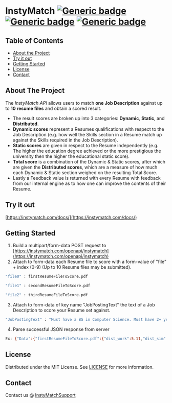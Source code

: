 # InstyMatch [![Generic badge](https://img.shields.io/badge/Build-Passing-lightgreen.svg)](https://shields.io/) [![Generic badge](https://img.shields.io/badge/License-MIT-green.svg)](https://github.com/wlanalysis2017/InstyMatchAPI/blob/master/LICENSE.txt) [![Generic badge](https://img.shields.io/badge/Version-1.0.0-blue.svg)](https://shields.io/)


## Table of Contents

* [About the Project](#about-the-project)
* [Try it out](#try-it-out)
* [Getting Started](#getting-started)
* [License](#license)
* [Contact](#contact)


## About The Project


The *InstyMatch API* allows users to match **one Job Description** against up to **10 resume files** and obtain a scored result. 
*  The result scores are broken up into 3 categories: **Dynamic**, **Static**, and **Distributed**. 
* **Dynamic scores** represent a Resumes qualifications with respect to the Job Description (e.g. how well the Skills section in a Resume match up against the Skills required in the Job Description). 
* **Static scores** are given in respect to the Resume independently (e.g. The higher the education degree achieved or the more prestigious the university then the higher the educational static score). 
* **Total score** is a combination of the Dynamic & Static scores, after which are given the **Distributed scores**, which are a measure of how much each Dynamic & Static section weighed on the resulting Total Score. 
* Lastly a Feedback value is returned with every Resume with feedback from our internal engine as to how one can improve the contents of their Resume.

## Try it out
[https://instymatch.com/docs/](https://instymatch.com/docs/)

## Getting Started

1. Build a multipart/form-data POST request to [https://instymatch.com/openapi/instymatch](https://instymatch.com/openapi/instymatch)
2. Attach to form-data each Resume file to score with a form-value of "file" + index (0-9) (Up to 10 Resume files may be submitted).
```sh
"file0" : firstResumeFileToScore.pdf
```
```sh
"file1" : secondResumeFileToScore.pdf
```
```sh
"file2" : thirdResumeFileToScore.pdf
```
3. Attach to form-data of key name "JobPostingText" the text of a Job Description to score your Resume set against.
```sh
"JobPostingText" : "Must have a BS in Computer Science. Must have 2+ years of experience ..."
```
4. Parse successful JSON response from server
```sh
Ex: {"Data":{"firstResumeFileToScore.pdf":{"dist_work":5.11,"dist_sim":61.64,"dist_skill":16.08,"dist_github":5.17,"dist_educ":12,"static_educ":48.37,"static_github":70,"static_sim":15.52,"static_skill":89,"static_work":24.98,"dynamic_sim":65.13,"dynamic_skill":51.6,"dynamic_work":0,"dynamic_github":25,"total":66.55,"feedback":"The total score of this resume is ranked 42.24% in our database. The ranking among other resumes for total scores (static \u0026 dynamic) of education: 64.81%, skill: 92.94%, work experience: 0.45%, and similarity to job description: 17.34%.  The number of tech-related skills are good and higher than other similar resumes. The static skill score is good. The static score for work experience is low compared to other similar resumes. Adding more action words, work exprience years, and specific tech-related company names to the resume can increase this score."},"secondResumeFileToScore.pdf":{"dist_work":5.11,"dist_sim":61.64,"dist_skill":16.08,"dist_github":5.17,"dist_educ":12,"static_educ":48.37,"static_github":70,"static_sim":15.52,"static_skill":89,"static_work":24.98,"dynamic_sim":65.13,"dynamic_skill":51.6,"dynamic_work":0,"dynamic_github":25,"total":66.55,"feedback":"The total score of this resume is ranked 42.24% in our database. The ranking among other resumes for total scores (static \u0026 dynamic) of education: 64.81%, skill: 92.94%, work experience: 0.45%, and similarity to job description: 17.34%.  The number of tech-related skills are good and higher than other similar resumes. The static skill score is good. The static score for work experience is low compared to other similar resumes. Adding more action words, work exprience years, and specific tech-related company names to the resume can increase this score."},"thirdResumeFileToScore.pdf":{"dist_work":5.11,"dist_sim":61.64,"dist_skill":16.08,"dist_github":5.17,"dist_educ":12,"static_educ":48.37,"static_github":70,"static_sim":15.52,"static_skill":89,"static_work":24.98,"dynamic_sim":65.13,"dynamic_skill":51.6,"dynamic_work":0,"dynamic_github":25,"total":66.55,"feedback":"The total score of this resume is ranked 42.24% in our database. The ranking among other resumes for total scores (static \u0026 dynamic) of education: 64.81%, skill: 92.94%, work experience: 0.45%, and similarity to job description: 17.34%.  The number of tech-related skills are good and higher than other similar resumes. The static skill score is good. The static score for work experience is low compared to other similar resumes. Adding more action words, work exprience years, and specific tech-related company names to the resume can increase this score."}},"ErrorMessage":"","Message":"Success","Code":200}
```

## License

Distributed under the MIT License. See [LICENSE](https://github.com/wlanalysis2017/InstyMatchAPI/blob/master/LICENSE.txt) for more information.

## Contact

Contact us @ [InstyMatchSupport](mailto:yevgeniy.vasilyev@wailiantech.com?subject=[Github]InstyMatch%20API)
